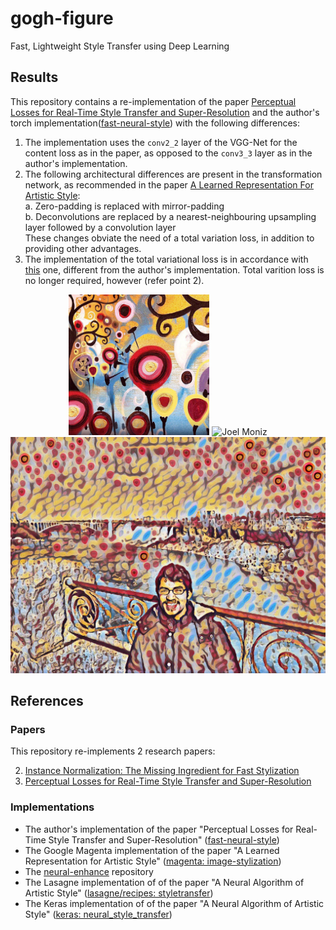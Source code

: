 # gogh-figure  
  
Fast, Lightweight Style Transfer using Deep Learning

## Results

<!--### Real-Time Style Transfer -->
This repository contains a re-implementation of the paper [Perceptual Losses for Real-Time Style Transfer and Super-Resolution](https://arxiv.org/abs/1603.08155) and the author's torch implementation([fast-neural-style](https://github.com/jcjohnson/fast-neural-style)) with the following differences:

1. The implementation uses the `conv2_2` layer of the VGG-Net for the content loss as in the paper, as opposed to the `conv3_3` layer as in the author's implementation.
2. The following architectural differences are present in the transformation network, as recommended in the paper [A Learned Representation For Artistic Style](https://arxiv.org/abs/1610.07629):  
  a. Zero-padding is replaced with mirror-padding  
  b. Deconvolutions are replaced by a nearest-neighbouring upsampling layer followed by a convolution layer  
  These changes obviate the need of a total variation loss, in addition to providing other advantages.
3. The implementation of the total variational loss is in accordance with [this](https://github.com/Lasagne/Recipes/blob/master/examples/styletransfer/Art%20Style%20Transfer.ipynb) one, different from the author's implementation. Total varition loss is no longer required, however (refer point 2). 

<p align='center'>  
  <img src='data/styles/candy.jpg' height="225px">    
  <img src='data/readme/im1.jpg' title='Joel Moniz' alt='Joel Moniz' height="225px">    
  <img src='data/readme/fns/im1_candy.jpg' title='Still Joel Moniz, but stylized' alt='Still Joel Moniz, but stylized' width="530px">  
</p>

## References
### Papers

This repository re-implements 2<!--3--> research papers:

<!--1. [A Learned Representation For Artistic Style](https://arxiv.org/abs/1610.07629)-->
2. [Instance Normalization: The Missing Ingredient for Fast Stylization](https://arxiv.org/abs/1607.08022)
3. [Perceptual Losses for Real-Time Style Transfer and Super-Resolution](https://arxiv.org/abs/1603.08155)

### Implementations

  * The author's implementation of the paper "Perceptual Losses for Real-Time Style Transfer and Super-Resolution" ([fast-neural-style](https://github.com/jcjohnson/fast-neural-style))
  * The Google Magenta implementation of the paper "A Learned Representation for Artistic Style" ([magenta: image-stylization](https://github.com/tensorflow/magenta/tree/master/magenta/models/image_stylization))
  * The [neural-enhance](https://github.com/alexjc/neural-enhance) repository
  * The Lasagne implementation of of the paper "A Neural Algorithm of Artistic Style" ([lasagne/recipes: styletransfer](https://github.com/Lasagne/Recipes/blob/master/examples/styletransfer/Art%20Style%20Transfer.ipynb))
  * The Keras implementation of of the paper "A Neural Algorithm of Artistic Style" ([keras: neural_style_transfer](https://github.com/fchollet/keras/blob/master/examples/neural_style_transfer.py))
